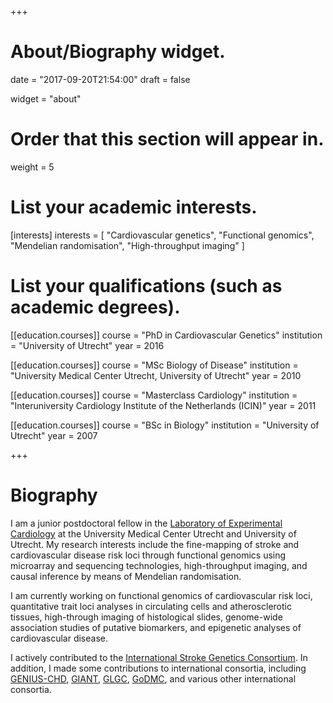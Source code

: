 +++
# About/Biography widget.

date = "2017-09-20T21:54:00"
draft = false

widget = "about"

# Order that this section will appear in.
weight = 5

# List your academic interests.
[interests]
  interests = [
    "Cardiovascular genetics",
    "Functional genomics",
    "Mendelian randomisation",
    "High-throughput imaging"
  ]

# List your qualifications (such as academic degrees).
[[education.courses]]
  course = "PhD in Cardiovascular Genetics"
  institution = "University of Utrecht"
  year = 2016

[[education.courses]]
  course = "MSc Biology of Disease"
  institution = "University Medical Center Utrecht, University of Utrecht"
  year = 2010

[[education.courses]]
  course = "Masterclass Cardiology"
  institution = "Interuniversity Cardiology Institute of the Netherlands (ICIN)"
  year = 2011

[[education.courses]]
  course = "BSc in Biology"
  institution = "University of Utrecht"
  year = 2007
 
+++

# Biography

I am a junior postdoctoral fellow in the [Laboratory of Experimental Cardiology](https://www.umcutrecht.nl/en/Subsites/Experimental-cardiology) at the University Medical Center Utrecht and University of Utrecht. My research interests include the fine-mapping of stroke and cardiovascular disease risk loci through functional genomics using microarray and sequencing technologies, high-throughput imaging, and causal inference by means of Mendelian randomisation. 

I am currently working on functional genomics of cardiovascular risk loci, quantitative trait loci analyses in circulating cells and atherosclerotic tissues, high-through imaging of histological slides, genome-wide association studies of putative biomarkers, and epigenetic analyses of cardiovascular disease. 

I actively contributed to the [International Stroke Genetics Consortium](http://www.strokegenetics.org). In addition, I made some contributions to international consortia, including [GENIUS-CHD](http://www.genius-chd.com), [GIANT](http://portals.broadinstitute.org/collaboration/giant/index.php/GIANT_consortium), [GLGC](http://lipidgenetics.org), [GoDMC](http://www.godmc.org.uk), and various other international consortia.




